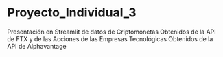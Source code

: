 # Proyecto_Individual_3
Presentación en Streamlit de datos de Criptomonetas Obtenidos de la API de FTX y de las Acciones de las Empresas Tecnológicas Obtenidos de la API de Alphavantage
